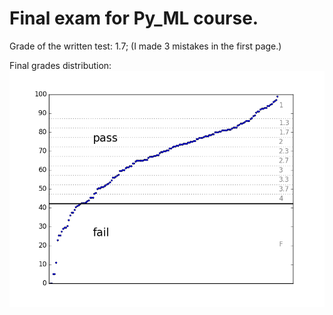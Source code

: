 # Final exam for Py_ML course.

Grade of the written test: 1.7;
(I made 3 mistakes in the first page.)

Final grades distribution:
![alt text](https://github.com/StefanCobeli/Python-for-Machine-Learning/blob/master/final_exam/grade_distribution.PNG)
